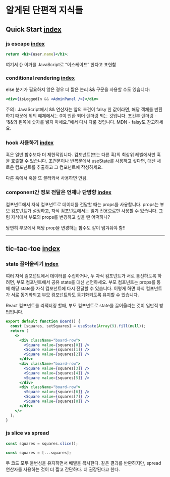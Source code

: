 # 알게된 단편적 지식들

## Quick Start [index](https://react-ko.dev/learn)

### js escape [index](https://react-ko.dev/learn#displaying-data)

```jsx
return <h1>{user.name}</h1>;
```

여기서 {} 이거를 JavaScript로 “이스케이프” 한다고 표현함

### conditional rendering [index](https://react-ko.dev/learn#conditional-rendering)

else 분기가 필요하지 않은 경우 더 짧은 논리 && 구문을 사용할 수도 있습니다:

```jsx
<div>{isLoggedIn && <AdminPanel />}</div>
```

주의 : JavaScript에서 && 연산자는 앞의 조건이 falsy 한 값이라면, 해당 객체를 반환하기 때문에 위의 예제에서는 0이 반환 되어 렌더링 되는 것입니다. 조건부 렌더링 - “&&의 왼쪽에 숫자를 넣지 마세요.”에서 다시 다룰 것입니다. MDN - falsy도 참고하세요.

### hook 사용하기 [index](https://react-ko.dev/learn#using-hooks)

훅은 일반 함수보다 더 제한적입니다. 컴포넌트(또는 다른 훅)의 최상위 레벨에서만 훅을 호출할 수 있습니다. 조건문이나 반복문에서 useState를 사용하고 싶다면, 대신 새로운 컴포넌트를 추출하고 그 컴포넌트에 작성하세요.

다른 훅에서 훅을 또 불러와서 사용하면 안됨.

### component간 정보 전달은 언제나 단방향 [index](https://react-ko.dev/learn#sharing-data-between-components)

컴포넌트에서 자식 컴포넌트로 데이터를 전달할 때는 props를 사용합니다. props는 부모 컴포넌트가 설정하고, 자식 컴포넌트에서는 읽기 전용으로만 사용할 수 있습니다. 그럼 자식에서 부모의 props를 변경하고 싶을 땐 어떡하나?

당연히 부모에서 해당 prop을 변경하는 함수도 같이 넘겨줘야 함!!

---

## tic-tac-toe [index](https://react-ko.dev/learn/tutorial-tic-tac-toe)

### state 끌어올리기 [index](https://react-ko.dev/learn/tutorial-tic-tac-toe#lifting-state-up)

여러 자식 컴포넌트에서 데이터를 수집하거나, 두 자식 컴포넌트가 서로 통신하도록 하려면, 부모 컴포넌트에서 공유 state를 대신 선언하세요. 부모 컴포넌트는 props를 통해 해당 state를 자식 컴포넌트에 다시 전달할 수 있습니다. 이렇게 하면 자식 컴포넌트가 서로 동기화되고 부모 컴포넌트와도 동기화되도록 유지할 수 있습니다.

React 컴포넌트를 리팩터링 할때, 부모 컴포넌트로 state를 끌어올리는 것이 일반적 방법입니다.

```jsx
export default function Board() {
  const [squares, setSquares] = useState(Array(9).fill(null));
  return (
    <>
      <div className="board-row">
        <Square value={squares[0]} />
        <Square value={squares[1]} />
        <Square value={squares[2]} />
      </div>
      <div className="board-row">
        <Square value={squares[3]} />
        <Square value={squares[4]} />
        <Square value={squares[5]} />
      </div>
      <div className="board-row">
        <Square value={squares[6]} />
        <Square value={squares[7]} />
        <Square value={squares[8]} />
      </div>
    </>
  );
}
```

### js slice vs spread

```jsx
const squares = squares.slice();
```

```jsx
const squares = [...squares];
```

두 코드 모두 불변성을 유지하면서 배열을 복사한다. 같은 결과를 반환하지만, spread 연산자를 사용하는 것이 더 짧고 간단하다. 더 권장된다고 한다.

